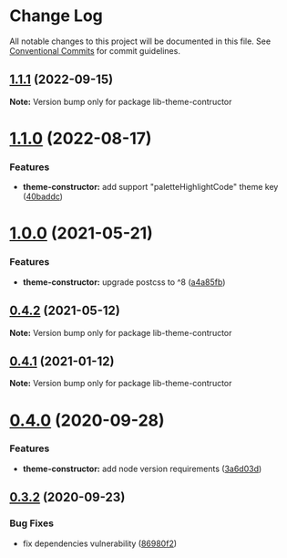 # Change Log

All notable changes to this project will be documented in this file.
See [Conventional Commits](https://conventionalcommits.org) for commit guidelines.

## [1.1.1](https://github.com/PeculiarVentures/peculiar-react-components/compare/lib-theme-contructor@1.1.0...lib-theme-contructor@1.1.1) (2022-09-15)

**Note:** Version bump only for package lib-theme-contructor





# [1.1.0](https://github.com/PeculiarVentures/peculiar-react-components/compare/lib-theme-contructor@1.0.0...lib-theme-contructor@1.1.0) (2022-08-17)


### Features

* **theme-constructor:** add support "paletteHighlightCode" theme key ([40baddc](https://github.com/PeculiarVentures/peculiar-react-components/commit/40baddc62754c974cf80391a6aca18008241891c))





# [1.0.0](https://github.com/PeculiarVentures/peculiar-react-components/compare/lib-theme-contructor@0.4.2...lib-theme-contructor@1.0.0) (2021-05-21)


### Features

* **theme-constructor:** upgrade postcss to ^8 ([a4a85fb](https://github.com/PeculiarVentures/peculiar-react-components/commit/a4a85fb83c780c860eb67eff395754f362a8759d))





## [0.4.2](https://github.com/PeculiarVentures/peculiar-react-components/compare/lib-theme-contructor@0.4.1...lib-theme-contructor@0.4.2) (2021-05-12)

**Note:** Version bump only for package lib-theme-contructor





## [0.4.1](https://github.com/PeculiarVentures/peculiar-react-components/compare/lib-theme-contructor@0.4.0...lib-theme-contructor@0.4.1) (2021-01-12)

**Note:** Version bump only for package lib-theme-contructor





# [0.4.0](https://github.com/PeculiarVentures/peculiar-react-components/compare/lib-theme-contructor@0.3.2...lib-theme-contructor@0.4.0) (2020-09-28)


### Features

* **theme-constructor:** add node version requirements ([3a6d03d](https://github.com/PeculiarVentures/peculiar-react-components/commit/3a6d03d97b69555c10498ba0c333e327b0e01fd3))





## [0.3.2](https://github.com/PeculiarVentures/peculiar-react-components/compare/lib-theme-contructor@0.3.1...lib-theme-contructor@0.3.2) (2020-09-23)


### Bug Fixes

* fix dependencies vulnerability ([86980f2](https://github.com/PeculiarVentures/peculiar-react-components/commit/86980f21278c21bfd4352c7add9a0774c7c7ca9e))

